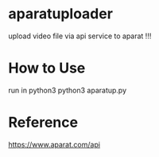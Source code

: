# aparatuploader
upload video file via api service to aparat !!!
# How to Use
run in python3
  python3 aparatup.py  
  
# Reference
https://www.aparat.com/api
